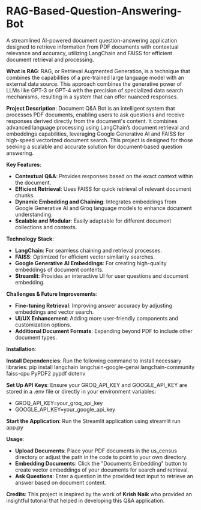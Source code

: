 # RAG-Based-Question-Answering-Bot

A streamlined AI-powered document question-answering application designed to retrieve information from PDF documents with contextual relevance and accuracy, utilizing LangChain and FAISS for efficient document retrieval and processing.

**What is RAG**: RAG, or Retrieval Augmented Generation, is a technique that combines the capabilities of a pre-trained large language model with an external data source. This approach combines the generative power of LLMs like GPT-3 or GPT-4 with the precision of specialized data search mechanisms, resulting in a system that can offer nuanced responses.

**Project Description**: Document Q&A Bot is an intelligent system that processes PDF documents, enabling users to ask questions and receive responses derived directly from the document's content. It combines advanced language processing using LangChain’s document retrieval and embeddings capabilities, leveraging Google Generative AI and FAISS for high-speed vectorized document search. This project is designed for those seeking a scalable and accurate solution for document-based question answering.

**Key Features**:
- **Contextual Q&A**: Provides responses based on the exact context within the document.
- **Efficient Retrieval**: Uses FAISS for quick retrieval of relevant document chunks.
- **Dynamic Embedding and Chaining**: Integrates embeddings from Google Generative AI and Groq language models to enhance document understanding.
- **Scalable and Modular**: Easily adaptable for different document collections and contexts.
  
**Technology Stack**:
- **LangChain**: For seamless chaining and retrieval processes.
- **FAISS**: Optimized for efficient vector similarity searches.
- **Google Generative AI Embeddings**: For creating high-quality embeddings of document contents.
- **Streamlit**: Provides an interactive UI for user questions and document embedding.

**Challenges & Future Improvements**:
- **Fine-tuning Retrieval**: Improving answer accuracy by adjusting embeddings and vector search.
- **UI/UX Enhancement**: Adding more user-friendly components and customization options.
- **Additional Document Formats**: Expanding beyond PDF to include other document types.
  
**Installation**:

**Install Dependencies**: Run the following command to install necessary libraries: pip install langchain langchain-google-genai langchain-community faiss-cpu PyPDF2 pypdf dotenv

**Set Up API Keys**: Ensure your GROQ_API_KEY and GOOGLE_API_KEY are stored in a .env file or directly in your environment variables:
- GROQ_API_KEY=your_groq_api_key
- GOOGLE_API_KEY=your_google_api_key

**Start the Application**: Run the Streamlit application using streamlit run app.py

**Usage**:
- **Upload Documents**: Place your PDF documents in the us_census directory or adjust the path in the code to point to your own directory.
- **Embedding Documents**: Click the "Documents Embedding" button to create vector embeddings of your documents for search and retrieval.
- **Ask Questions**: Enter a question in the provided text input to retrieve an answer based on document content.

**Credits**:
This project is inspired by the work of **Krish Naik** who provided an insightful tutorial that helped in developing this Q&A application.
